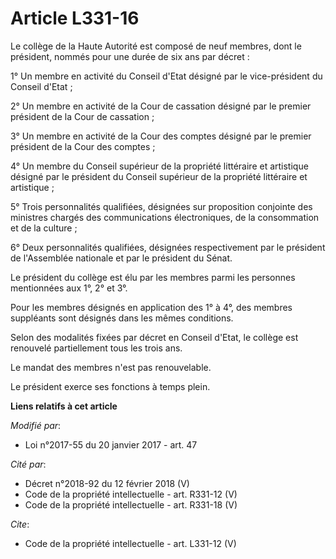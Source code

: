 # Article L331-16

Le collège de la Haute Autorité est composé de neuf membres, dont le président, nommés pour une durée de six ans par
décret : 

1° Un membre en activité du Conseil d'Etat désigné par le vice-président du Conseil d'Etat ; 

2° Un membre en activité de la Cour de cassation désigné par le premier président de la Cour de cassation ; 

3° Un membre en activité de la Cour des comptes désigné par le premier président de la Cour des comptes ; 

4° Un membre du Conseil supérieur de la propriété littéraire et artistique désigné par le président du Conseil supérieur de
la propriété littéraire et artistique ; 

5° Trois personnalités qualifiées, désignées sur proposition conjointe des ministres chargés des communications
électroniques, de la consommation et de la culture ; 

6° Deux personnalités qualifiées, désignées respectivement par le président de l'Assemblée nationale et par le président du
Sénat. 

Le président du collège est élu par les membres parmi les personnes mentionnées aux 1°, 2° et 3°. 

Pour les membres désignés en application des 1° à 4°, des membres suppléants sont désignés dans les mêmes conditions. 

Selon des modalités fixées par décret en Conseil d'Etat, le collège est renouvelé partiellement tous les trois ans. 

Le mandat des membres n'est pas renouvelable.

Le président exerce ses fonctions à temps plein.

**Liens relatifs à cet article**

_Modifié par_:

  - Loi n°2017-55 du 20 janvier 2017 - art. 47

_Cité par_:

  - Décret n°2018-92 du 12 février 2018 (V)
  - Code de la propriété intellectuelle - art. R331-12 (V)
  - Code de la propriété intellectuelle - art. R331-18 (V)

_Cite_:

  - Code de la propriété intellectuelle - art. L331-12 (V)

